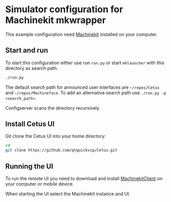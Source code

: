# Simulator configuration for Machinekit mkwrapper

This example configuration need [Machinekit](http://machinekit,io)
installed on your computer.

## Start and run

To start this configuration either use run `run.py` or start
`mklauncher` with this directory as search path.

```bash
./run.py
```

The default search path for announced user interfaces are
`~/repos/Cetus` and `~/repos/Machineface`. To add an alternative search path use `./run.py -p <search_path>`.

Configserver scans the directory recursively.

## Install Cetus UI

Git clone the Cetus UI into your home directory:

```bash
cd
git clone https://github.com/qtquickvcp/Cetus.git
```

## Running the UI

To run the remote UI you need to download and install [MachinekitClient](https://github.com/qtquickvcp/QtQuickVcp#download) on your computer or mobile device.

When starting the UI select the Machinekit instance and UI.
